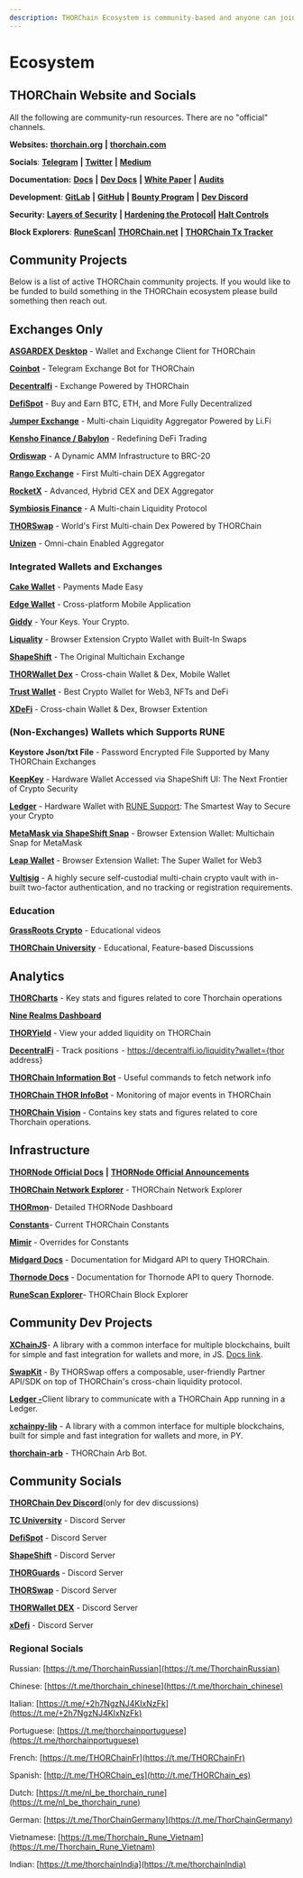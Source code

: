 ```yaml
---
description: THORChain Ecosystem is community-based and anyone can join.
---
```


# Ecosystem

## **THORChain Website and Socials**

All the following are community-run resources. There are no "official" channels.

**Websites:** [**thorchain.org**](http://thorchain.org/) **|** [**thorchain.com**](https://www.thorchain.com/)

**Socials**: [**Telegram**](https://t.me/thorchain_org) **|** [**Twitter**](https://twitter.com/THORchain) **|** [**Medium**](https://medium.com/thorchain)

**Documentation:** [**Docs**](https://docs.thorchain.org/) **|** [**Dev Docs**](https://dev.thorchain.org/) **|** [**White Paper**](https://github.com/thorchain/Resources/blob/master/Whitepapers/THORChain-Whitepaper-May2020.pdf) **|** [**Audits**](https://github.com/thorchain/Resources/tree/master/Audits)

**Development**: [**GitLab**](https://gitlab.com/thorchain) **|** [**GitHub**](https://github.com/thorchain) **|** [**Bounty Program**](https://immunefi.com/bounty/thorchain/) **|** [**Dev Discord**](https://discord.gg/u6wMSKHpD4)

**Security:** [**Layers of Security**](https://medium.com/thorchain/thorchains-layers-of-security-e308d537acf1) **|** [**Hardening the Protocol**](https://medium.com/thorchain/hardening-the-thorchain-protocol-f80164de7685)**|** [**Halt Controls**](https://dev.thorchain.org/concepts/network-halts.html)

**Block Explorers**: [**RuneScan**](https://runescan.io)**|** [**THORChain.net**](https://thorchain.net/#/txs) **|** [**THORChain Tx Tracker**](https://track.ninerealms.com/)

## **Community Projects**

Below is a list of active THORChain community projects. If you would like to be funded to build something in the THORChain ecosystem please build something then reach out.

## Exchanges Only

[**ASGARDEX Desktop**](https://www.asgardex.com/) - Wallet and Exchange Client for THORChain

[**Coinbot**](https://t.me/TeamCoinBot_bot) - Telegram Exchange Bot for THORChain

[**Decentralfi**](https://decentralfi.io/) - Exchange Powered by THORChain

[**DefiSpot**](https://www.defispot.com/trade) - Buy and Earn BTC, ETH, and More Fully Decentralized

[**Jumper Exchange**](https://jumper.exchange/) - Multi-chain Liquidity Aggregator Powered by Li.Fi

[**Kensho Finance / Babylon**](https://www.kensho.finance/) - Redefining DeFi Trading

[**Ordiswap**](https://app.ordiswap.fi/) - A Dynamic AMM Infrastructure to BRC-20

[**Rango Exchange**](https://rango.exchange/) - First Multi-chain DEX Aggregator

[**RocketX**](https://app.rocketx.exchange/) - Advanced, Hybrid CEX and DEX Aggregator

[**Symbiosis Finance**](https://symbiosis.finance/) - A Multi-chain Liquidity Protocol

[**THORSwap**](https://thorswap.finance/) - World's First Multi-chain Dex Powered by THORChain

[**Unizen**](https://zcx.com/trade) - Omni-chain Enabled Aggregator

### Integrated Wallets and Exchanges

[**Cake Wallet**](https://cakewallet.com/) - Payments Made Easy

[**Edge Wallet**](https://edge.app/) - Cross-platform Mobile Application

[**Giddy**](https://giddy.co/) - Your Keys. Your Crypto.

[**Liquality**](https://liquality.io/) - Browser Extension Crypto Wallet with Built-In Swaps

[**ShapeShift**](https://shapeshift.com/) - The Original Multichain Exchange

[**THORWallet Dex**](https://www.thorwallet.org/) - Cross-chain Wallet & Dex, Mobile Wallet

[**Trust Wallet**](https://trustwallet.com/) - Best Crypto Wallet for Web3, NFTs and DeFi

[**XDeFi**](https://www.xdefi.io) - Cross-chain Wallet & Dex, Browser Extention

### (Non-Exchanges) Wallets which Supports RUNE

**Keystore Json/txt File** - Password Encrypted File Supported by Many THORChain Exchanges

[**KeepKey**](https://www.keepkey.com/) - Hardware Wallet Accessed via ShapeShift UI: The Next Frontier of Crypto Security

[**Ledger**](https://www.ledger.com/) - Hardware Wallet with [RUNE Support](https://support.ledger.com/hc/en-us/articles/4402987997841-THORChain-RUNE-?docs=true): The Smartest Way to Secure your Crypto

[**MetaMask via ShapeShift Snap**](https://shapeshift.com/snap) - Browser Extension Wallet: Multichain Snap for MetaMask

[**Leap Wallet**](https://www.leapwallet.io/) - Browser Extension Wallet: The Super Wallet for Web3

[**Vultisig**](https://vultisig.com/) - A highly secure self-custodial multi-chain crypto vault with in-built two-factor authentication, and no tracking or registration requirements.

### **Education**

[**GrassRoots Crypto**](https://www.youtube.com/c/GrassRootsCrypto/) - Educational videos

[**THORChain University**](https://discord.com/invite/tcuniversity) - Educational, Feature-based Discussions

## **Analytics**

[**THORCharts**](https://thorcharts.org/) - Key stats and figures related to core Thorchain operations

[**Nine Realms Dashboard**](https://dashboards.ninerealms.com/)

[**THORYield**](https://thoryield.com/) - View your added liquidity on THORChain

[**DecentralFi**](https://decentralfi.io/) - Track positions  - https://decentralfi.io/liquidity?wallet={thor address}

[**THORChain Information Bot**](https://t.me/thor_infobot) - Useful commands to fetch network info

[**THORChain THOR InfoBot**](https://twitter.com/THOR_InfoBot) - Monitoring of major events in THORChain

[**THORChain Vision**](https://thorchain.vision/console) - Contains key stats and figures related to core Thorchain operations.

## **Infrastructure**

[**THORNode Official Docs**](https://docs.thorchain.org/thornodes/overview) **|** [**THORNode Official Announcements**](https://t.me/thornode_ann)

[**THORChain Network Explorer**](https://thorchain.net/) - THORChain Network Explorer

[**THORmon**](https://thorchain.network/)- Detailed THORNode Dashboard

[**Constants**](https://thornode.ninerealms.com/thorchain/constants)- Current THORChain Constants

[**Mimir**](https://thornode.ninerealms.com/thorchain/mimir) - Overrides for Constants

[**Midgard Docs**](https://midgard.ninerealms.com/v2/doc) - Documentation for Midgard API to query THORChain.

[**Thornode Docs**](https://thornode.ninerealms.com/thorchain/doc/) - Documentation for Thornode API to query Thornode.

[**RuneScan Explorer**](https://runescan.io)- THORChain Block Explorer

## Community Dev Projects

[**XChainJS**](https://xchainjs.org)- A library with a common interface for multiple blockchains, built for simple and fast integration for wallets and more, in JS. [Docs link](http://docs.xchainjs.org/).

[**SwapKit**](https://docs.thorswap.finance/swapkit-docs/) - By THORSwap offers a composable, user-friendly Partner API/SDK on top of THORChain's cross-chain liquidity protocol.

[**Ledger -**](https://www.npmjs.com/package/@thorchain/ledger-thorchain)Client library to communicate with a THORChain App running in a Ledger.

[**xchainpy-lib**](https://github.com/xchainjs/xchainpy-lib) - A library with a common interface for multiple blockchains, built for simple and fast integration for wallets and more, in PY.

[**thorchain-arb**](https://github.com/hoodieonwho/thorchain-arb) - THORChain Arb Bot.

## Community Socials

[**THORChain Dev Discord**](https://discord.gg/u6wMSKHpD4)(only for dev discussions)

[**TC University**](https://discord.com/invite/tcuniversity) - Discord Server

[**DefiSpot**](https://discord.gg/7Zuypgv6Qf) - Discord Server

[**ShapeShift**](https://discord.gg/shapeshift) - Discord Server

[**THORGuards**](https://discord.gg/KQEhr3jtAd) - Discord Server

[**THORSwap**](https://discord.gg/thorswap) - Discord Server

[**THORWallet DEX**](https://discord.gg/gzs8skbaR3) - Discord Server

[**xDefi**](https://discord.com/invite/xdefi) - Discord Server

### Regional Socials

Russian: [https://t.me/ThorchainRussian](https://t.me/ThorchainRussian)

Chinese: [https://t.me/thorchain_chinese](https://t.me/thorchain_chinese)

Italian: [https://t.me/+2h7NgzNJ4KIxNzFk](https://t.me/+2h7NgzNJ4KIxNzFk)

Portuguese: [https://t.me/thorchainportuguese](https://t.me/thorchainportuguese)

French: [https://t.me/THORChainFr](https://t.me/THORChainFr)

Spanish: [http://t.me/THORChain_es](http://t.me/THORChain_es)

Dutch: [https://t.me/nl_be_thorchain_rune](https://t.me/nl_be_thorchain_rune)

German: [https://t.me/ThorChainGermany](https://t.me/ThorChainGermany)

Vietnamese: [https://t.me/Thorchain_Rune_Vietnam](https://t.me/Thorchain_Rune_Vietnam)

Indian: [https://t.me/thorchainIndia](https://t.me/thorchainIndia)
